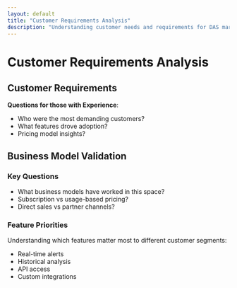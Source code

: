 ```yaml
---
layout: default
title: "Customer Requirements Analysis"
description: "Understanding customer needs and requirements for DAS maritime surveillance"
---
```


# Customer Requirements Analysis

## Customer Requirements

**Questions for those with Experience**:

- Who were the most demanding customers?
- What features drove adoption?
- Pricing model insights?

## Business Model Validation

### Key Questions

- What business models have worked in this space?
- Subscription vs usage-based pricing?
- Direct sales vs partner channels?

### Feature Priorities

Understanding which features matter most to different customer segments:

- Real-time alerts
- Historical analysis
- API access
- Custom integrations
